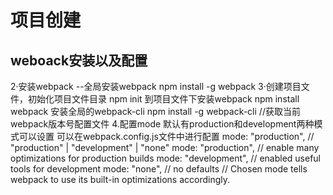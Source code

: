 # 项目创建
## weboack安装以及配置
2·安装webpack    --全局安装webpack npm install -g webpack
3·创建项目文件，初始化项目文件目录 npm init 到项目文件下安装webpack npm install webpack
安装全局的webpack-cli npm install -g webpack-cli //获取当前webpack版本号配置文件
4.配置mode 默认有production和development两种模式可以设置  可以在webpack.config.js文件中进行配置
 mode: "production", // "production" | "development" | "none"
    mode: "production", // enable many optimizations for production builds
    mode: "development", // enabled useful tools for development
    mode: "none", // no defaults
    // Chosen mode tells webpack to use its built-in optimizations accordingly.
